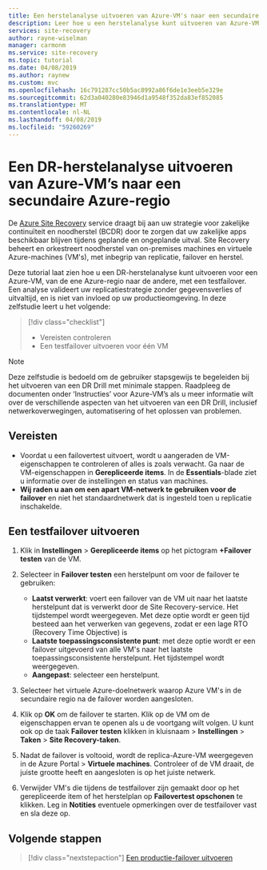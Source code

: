 ```yaml
---
title: Een herstelanalyse uitvoeren van Azure-VM's naar een secundaire Azure-regio met de Azure Site Recovery-service
description: Leer hoe u een herstelanalyse kunt uitvoeren van Azure-VM's naar een secundaire Azure-regio voor Azure IaaS VM's met behulp van de Azure Site Recovery-service.
services: site-recovery
author: rayne-wiselman
manager: carmonm
ms.service: site-recovery
ms.topic: tutorial
ms.date: 04/08/2019
ms.author: raynew
ms.custom: mvc
ms.openlocfilehash: 16c791287cc50b5ac8992a86f6de1e3eeb5e329e
ms.sourcegitcommit: 62d3a040280e83946d1a9548f352da83ef852085
ms.translationtype: MT
ms.contentlocale: nl-NL
ms.lasthandoff: 04/08/2019
ms.locfileid: "59260269"
---
```

# <a name="run-a-disaster-recovery-drill-for-azure-vms-to-a-secondary-azure-region"></a>Een DR-herstelanalyse uitvoeren van Azure-VM’s naar een secundaire Azure-regio

De [Azure Site Recovery](site-recovery-overview.md) service draagt bij aan uw strategie voor zakelijke continuïteit en noodherstel (BCDR) door te zorgen dat uw zakelijke apps beschikbaar blijven tijdens geplande en ongeplande uitval. Site Recovery beheert en orkestreert noodherstel van on-premises machines en virtuele Azure-machines (VM's), met inbegrip van replicatie, failover en herstel.

Deze tutorial laat zien hoe u een DR-herstelanalyse kunt uitvoeren voor een Azure-VM, van de ene Azure-regio naar de andere, met een testfailover. Een analyse valideert uw replicatiestrategie zonder gegevensverlies of uitvaltijd, en is niet van invloed op uw productieomgeving. In deze zelfstudie leert u het volgende:

> [!div class="checklist"]
> * Vereisten controleren
> * Een testfailover uitvoeren voor één VM

> [!NOTE]
> Deze zelfstudie is bedoeld om de gebruiker stapsgewijs te begeleiden bij het uitvoeren van een DR Drill met minimale stappen. Raadpleeg de documenten onder ‘Instructies’ voor Azure-VM’s als u meer informatie wilt over de verschillende aspecten van het uitvoeren van een DR Drill, inclusief netwerkoverwegingen, automatisering of het oplossen van problemen.

## <a name="prerequisites"></a>Vereisten

- Voordat u een failovertest uitvoert, wordt u aangeraden de VM-eigenschappen te controleren of alles is zoals verwacht.  Ga naar de VM-eigenschappen in **Gerepliceerde items**. In de **Essentials**-blade ziet u informatie over de instellingen en status van machines.
- **Wij raden u aan om een apart VM-netwerk te gebruiken voor de failover** en niet het standaardnetwerk dat is ingesteld toen u replicatie inschakelde.


## <a name="run-a-test-failover"></a>Een testfailover uitvoeren

1. Klik in **Instellingen** > **Gerepliceerde items** op het pictogram **+Failover testen** van de VM.

2. Selecteer in **Failover testen** een herstelpunt om voor de failover te gebruiken:

   - **Laatst verwerkt**: voert een failover van de VM uit naar het laatste herstelpunt dat is verwerkt door de Site Recovery-service. Het tijdstempel wordt weergegeven. Met deze optie wordt er geen tijd besteed aan het verwerken van gegevens, zodat er een lage RTO (Recovery Time Objective) is
   - **Laatste toepassingsconsistente punt**: met deze optie wordt er een failover uitgevoerd van alle VM's naar het laatste toepassingsconsistente herstelpunt. Het tijdstempel wordt weergegeven.
   - **Aangepast**: selecteer een herstelpunt.

3. Selecteer het virtuele Azure-doelnetwerk waarop Azure VM's in de secundaire regio na de failover worden aangesloten.

4. Klik op **OK** om de failover te starten. Klik op de VM om de eigenschappen ervan te openen als u de voortgang wilt volgen. U kunt ook op de taak **Failover testen** klikken in kluisnaam > **Instellingen** > **Taken** > **Site Recovery-taken**.
5. Nadat de failover is voltooid, wordt de replica-Azure-VM weergegeven in de Azure Portal > **Virtuele machines**. Controleer of de VM draait, de juiste grootte heeft en aangesloten is op het juiste netwerk.
6. Verwijder VM's die tijdens de testfailover zijn gemaakt door op het gerepliceerde item of het herstelplan op **Failovertest opschonen** te klikken. Leg in **Notities** eventuele opmerkingen over de testfailover vast en sla deze op.

## <a name="next-steps"></a>Volgende stappen

> [!div class="nextstepaction"]
> [Een productie-failover uitvoeren](azure-to-azure-tutorial-failover-failback.md)

